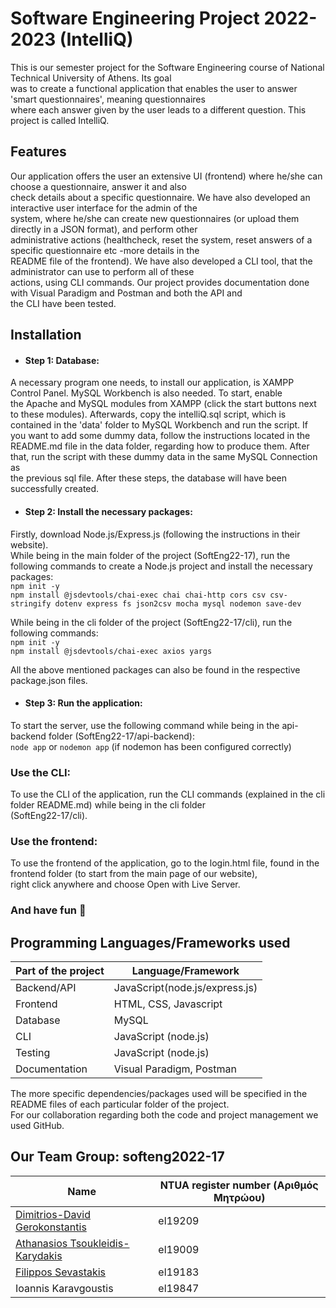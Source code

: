 # Software Engineering Project 2022-2023 (IntelliQ)
   
This is our semester project for the Software Engineering course of National Technical University of Athens. Its goal  
was to create a functional application that enables the user to answer 'smart questionnaires', meaning questionnaires  
where each answer given by the user leads to a different question. This project is called IntelliQ.    

##  Features   
Our application offers the user an extensive UI (frontend) where he/she can choose a questionnaire, answer it and also  
check details about a specific questionnaire. We have also developed an interactive user interface for the admin of the  
system, where he/she can create new questionnaires (or upload them directly in a JSON format), and perform other    
administrative actions (healthcheck, reset the system, reset answers of a specific questionnaire etc -more details in the  
README file of the frontend). We have also developed a CLI tool, that the administrator can use to perform all of these    
actions, using CLI commands. Our project provides documentation done with Visual Paradigm and Postman and both the API and     
the CLI have been tested.     

## Installation  
- #### Step 1: Database:  
A necessary program one needs, to install our application, is XAMPP Control Panel. MySQL Workbench is also needed. To start, enable  
the Apache and MySQL modules from XAMPP (click the start buttons next to these modules). Afterwards, copy the intelliQ.sql script, which is  
contained in the 'data' folder to MySQL Workbench and run the script. If you want to add some dummy data, follow the instructions located in the  
README.md file in the data folder, regarding how to produce them. After that, run the script with these dummy data in the same MySQL Connection as  
the previous sql file. After these steps, the database will have been successfully created.  

- #### Step 2: Install the necessary packages:  
Firstly, download Node.js/Express.js (following the instructions in their website).   
While being in the main folder of the project (SoftEng22-17), run the following commands to create a Node.js project and install the necessary packages:    
`npm init -y`   
`npm install @jsdevtools/chai-exec chai chai-http cors csv csv-stringify dotenv express fs json2csv mocha mysql nodemon save-dev`  

While being in the cli folder of the project (SoftEng22-17/cli), run the following commands:  
`npm init -y`  
`npm install @jsdevtools/chai-exec axios yargs`  

All the above mentioned packages can also be found in the respective package.json files.  

- #### Step 3: Run the application:  

To start the server, use the following command while being in the api-backend folder (SoftEng22-17/api-backend):  
`node app`       or      `nodemon app`  (if nodemon has been configured correctly)  

### Use the CLI:  
To use the CLI of the application, run the CLI commands (explained in the cli folder README.md) while being in the cli folder  
(SoftEng22-17/cli).  

### Use the frontend:  
To use the frontend of the application, go to the login.html file, found in the frontend folder (to start from the main page of our website),  
right click anywhere and choose Open with Live Server.  

### And have fun :money_mouth_face:

##  Programming Languages/Frameworks used   
| Part of the project  | Language/Framework |
| ------------- | ------------- |
| Backend/API  | JavaScript(node.js/express.js)  |
| Frontend  | HTML, CSS, Javascript  |   
| Database  | MySQL  |  
| CLI  | JavaScript (node.js)  |    
| Testing  | JavaScript (node.js)  |  
| Documentation  | Visual Paradigm, Postman  |

The more specific dependencies/packages used will be specified in the README files of each particular folder of the project.      
For our collaboration regarding both the code and project management we used GitHub.  

##  Our Team   Group: softeng2022-17  
| Name  | NTUA register number (Αριθμός Μητρώου) |
| ------------- | ------------- |
|  [Dimitrios-David Gerokonstantis](https://github.com/DimitrisDavidGerokonstantis)  | el19209  |   
|  [Athanasios Tsoukleidis-Karydakis](https://github.com/ThanosTsoukleidis-Karydakis) | el19009  |
|  [Filippos Sevastakis](https://github.com/FilipposSevastakis)  |  el19183 |  
| Ioannis Karavgoustis  |  el19847 |    
  


